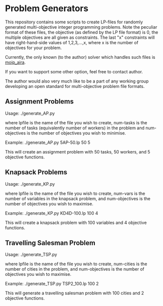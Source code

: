 Problem Generators
==================

This repository contains some scripts to create LP-files for randomly generated
multi-objective integer programming problems. Note the peculiar format of these
files, the objective (as defined by the LP file format) is 0, the multiple
objectives are all given as constraints. The last "x" constraints will have
right-hand-side values of 1,2,3,...,x, where x is the number of objectives for
your problem.

Currently, the only known (to the author) solver which handles such files is
[moip_aira](http://github.com/WPettersson/moip_aira).

If you want to support some other option, feel free to contact author.

The author would also very much like to be a part of any working group developing an open standard for multi-objective problem file formats.


Assignment Problems
-------------------

Usage: ./generate_AP.py <lpfile> <num-tasks> <num-objectives>

where lpfile is the name of the file you wish to create, num-tasks is the
number of tasks (equivalently number of workers) in the problem and
num-objectives is the number of objectives you wish to minimise.

Example: ./generate_AP.py 5AP-50.lp 50 5

This will create an assignment problem with 50 tasks, 50 workers, and 5
objective functions.

Knapsack Problems
-----------------

Usage: ./generate_KP.py <lpfile> <num-vars> <num-objectives>

where lpfile is the name of the file you wish to create, num-vars is the number
of variables in the knapsack problem, and num-objectives is the number of
objectives you wish to maximise.

Example: ./generate_KP.py KD4D-100.lp 100 4

This will create a knapsack problem with 100 variables and 4 objective
functions.


Travelling Salesman Problem
---------------------------

Usage: ./generate_TSP.py <lpfile> <num-cities> <num-objectives>

where lpfile is the name of the file you wish to create, num-cities is the number of cities in the problem, and num-objectives is the number of objectives you wish to maximise.

Example: ./generate_TSP.py TSP2_100.lp 100 2

This will generate a travelling salesman problem with 100 cities and 2 objective functions. 
